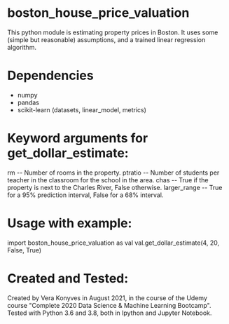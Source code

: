 # boston_house_price_valuation

This python module is estimating property prices in Boston.
It uses some (simple but reasonable) assumptions, and a trained linear regression algorithm. 

# Dependencies

- numpy
- pandas
- scikit-learn (datasets, linear_model, metrics)

# Keyword arguments for get_dollar_estimate:

rm -- Number of rooms in the property.
ptratio -- Number of students per teacher in the classroom for the school in the area.
chas -- True if the property is next to the Charles River, False otherwise.
larger_range -- True for a 95% prediction interval, False for a 68% interval.

# Usage with example:

import boston_house_price_valuation as val
val.get_dollar_estimate(4, 20, False, True)

# Created and Tested:

Created by Vera Konyves in August 2021, in the course of the Udemy course "Complete 2020 Data Science & Machine Learning Bootcamp". 
Tested with Python 3.6 and 3.8, both in Ipython and Jupyter Notebook.
